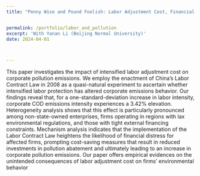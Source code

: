 ```yaml
---
title: "Penny Wise and Pound Foolish: Labor Adjustment Cost, Financial Constraint and Pollution Emissions"


permalink: /portfolio/labor_and_pollution
excerpt: 'With Yanan Li (Beijing Normal University)'
date: 2024-04-01



---
```



This paper investigates the impact of intensified labor adjustment cost on corporate pollution emissions. We employ the enactment of China’s Labor Contract Law in 2008 as a quasi-natural experiment to ascertain whether intensified labor protection has altered corporate emissions behavior. Our findings reveal that, for a one-standard-deviation increase in labor intensity, corporate COD emissions intensity experiences a 3.42% elevation. Heterogeneity analysis shows that this effect is particularly pronounced among non-state-owned enterprises, firms operating in regions with lax environmental regulations, and those with tight external financing constraints. Mechanism analysis indicates that the implementation of the Labor Contract Law heightens the likelihood of financial distress for affected firms, prompting cost-saving measures that result in reduced investments in pollution
abatement and ultimately leading to an increase in corporate pollution emissions. Our paper offers empirical evidences on the unintended consequences of labor adjustment cost on firms’ environmental behavior

